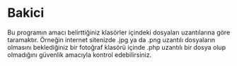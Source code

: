 # Bakici
Bu programın amacı belirttiğiniz klasörler içindeki dosyaları uzantılarına göre taramaktır. Örneğin internet sitenizde .jpg ya da .png uzantılı dosyaların olmasını beklediğiniz bir fotoğraf klasörü içinde .php uzantılı bir dosya olup olmadığını güvenlik amacıyla kontrol edebilirsiniz. 
